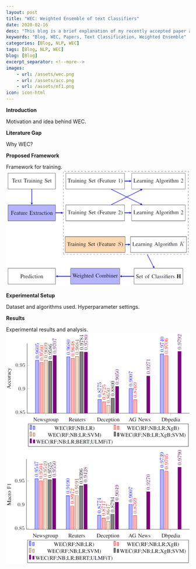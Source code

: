 ```yaml
---
layout: post
title: "WEC: Weighted Ensemble of text Classifiers"
date: 2020-02-16
desc: "This blog is a brief explanation of my recently accepted paper at IEEE CEC 2020"
keywords: "Blog, WEC, Papers, Text Classification, Weighted Ensemble"
categories: [Blog, NLP, WEC]
tags: [Blog, NLP, WEC]
blog: [Blog]
excerpt_separator: <!--more-->
images: 
    - url: /assets/wec.png
    - url: /assets/acc.png
    - url: /assets/mf1.png
icon: icon-html
---
```


**Introduction**

Motivation and idea behind WEC.

**Literature Gap**

Why WEC?

**Proposed Framework**

Framework for training.
![Figure 1: WEC Framework](/assets/wec.png)

**Experimental Setup**

Dataset and algorithms used. Hyperparameter settings.

**Results**

Experimental results and analysis.
![Figure 2: Accuracy of different combination of WEC](/assets/acc.png)
![Figure 3: Macro F1 score of different combination of WEC](/assets/mf1.png)
